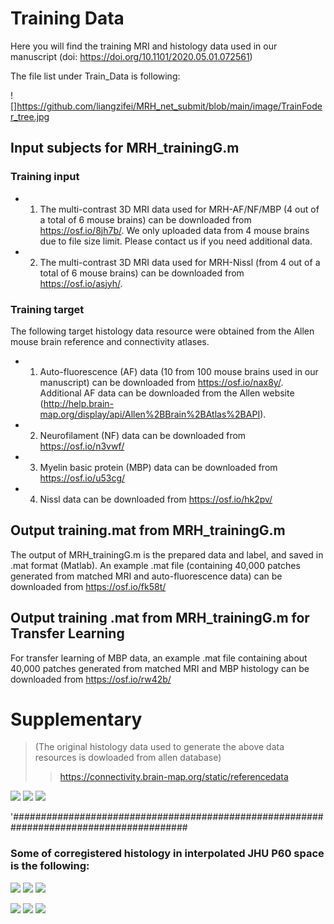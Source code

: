 # Training Data 

Here you will find the training MRI and histology data used in our manuscript (doi: https://doi.org/10.1101/2020.05.01.072561)

The file list under Train_Data is following:

![]https://github.com/liangzifei/MRH_net_submit/blob/main/image/TrainFoder_tree.jpg

## Input subjects for MRH_trainingG.m
### Training input
- 1. The multi-contrast 3D MRI data used for MRH-AF/NF/MBP (4 out of a total of 6 mouse brains) can be downloaded from https://osf.io/8jh7b/. We only uploaded data from 4 mouse brains due to file size limit. Please contact us if you need additional data. 

- 2. The multi-contrast 3D MRI data used for MRH-Nissl (from 4 out of a total of 6 mouse brains) can be downloaded from https://osf.io/asjyh/.

### Training target
The following target histology data resource were obtained from the Allen mouse brain reference and connectivity atlases. 

- 1. Auto-fluorescence (AF) data (10 from 100 mouse brains used in our manuscript) can be downloaded from https://osf.io/nax8y/. Additional AF data can be downloaded from the Allen website (http://help.brain-map.org/display/api/Allen%2BBrain%2BAtlas%2BAPI).

- 2. Neurofilament (NF) data can be downloaded from https://osf.io/n3vwf/

- 3. Myelin basic protein (MBP) data can be downloaded from https://osf.io/u53cg/

- 4. Nissl data can be downloaded from https://osf.io/hk2pv/


## Output training.mat from MRH_trainingG.m
The output of MRH_trainingG.m is the prepared data and label, and saved in .mat format (Matlab). An example .mat file (containing 40,000 patches generated from matched MRI and auto-fluorescence data) can be downloaded from https://osf.io/fk58t/

## Output training .mat from MRH_trainingG.m for Transfer Learning
For transfer learning of MBP data, an example .mat file containing about 40,000 patches generated from matched MRI and MBP histology can be downloaded from https://osf.io/rw42b/


# Supplementary 


> (The original histology data used to generate the above data resources is dowloaded from allen database)
>> https://connectivity.brain-map.org/static/referencedata

![](https://github.com/liangzifei/MRH_net_submit/blob/main/image/100140665_130.jpg)
![](https://github.com/liangzifei/MRH_net_submit/blob/main/image/100142290_133.jpg)
![](https://github.com/liangzifei/MRH_net_submit/blob/main/image/100142355_131.jpg)

'########################################################################################
### Some of corregistered histology in interpolated JHU P60 space is the following:
> 
![](https://github.com/liangzifei/MRH_net_submit/blob/main/image/nissl2P60_132.jpg)
![](https://github.com/liangzifei/MRH_net_submit/blob/main/image/Resized56times_Allen132.jpg)
![](https://github.com/liangzifei/MRH_net_submit/blob/main/image/Resized_cropedFA132.jpg)

![](https://github.com/liangzifei/MRH_net_submit/blob/main/image/nissl2P60_141.jpg)
![](https://github.com/liangzifei/MRH_net_submit/blob/main/image/Resized_cropedAllen141.jpg)
![](https://github.com/liangzifei/MRH_net_submit/blob/main/image/Resized_cropedFA141.jpg)





